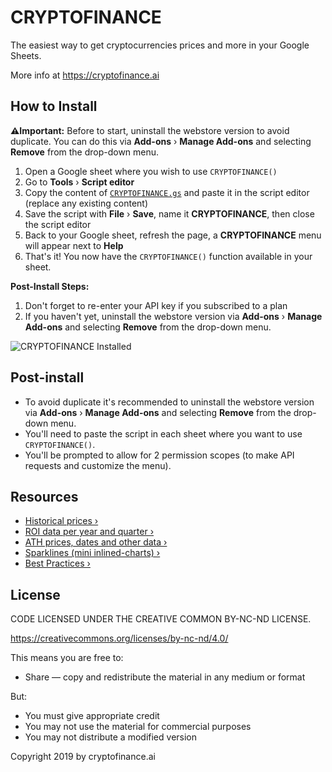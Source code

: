 # CRYPTOFINANCE

The easiest way to get cryptocurrencies prices and more in your Google Sheets.

More info at https://cryptofinance.ai

## How to Install

**⚠️Important:** Before to start, uninstall the webstore version to avoid duplicate. You can do this via **Add-ons** &rsaquo; **Manage Add-ons** and selecting **Remove** from the drop-down menu.

1. Open a Google sheet where you wish to use `CRYPTOFINANCE()`
2. Go to **Tools** &rsaquo; **Script editor**
3. Copy the content of [`CRYPTOFINANCE.gs`](https://raw.githubusercontent.com/cryptofinance-ai/cryptofinance-google-sheets-add-on/master/CRYPTOFINANCE.gs) and paste it in the script editor (replace any existing content)
4. Save the script with **File** &rsaquo; **Save**, name it **CRYPTOFINANCE**, then close the script editor
5. Back to your Google sheet, refresh the page, a **CRYPTOFINANCE** menu will appear next to **Help**
6. That's it! You now have the `CRYPTOFINANCE()` function available in your sheet.

**Post-Install Steps:**
1. Don't forget to re-enter your API key if you subscribed to a plan
2. If you haven't yet, uninstall the webstore version via **Add-ons** &rsaquo; **Manage Add-ons** and selecting **Remove** from the drop-down menu.

![CRYPTOFINANCE Installed](https://user-images.githubusercontent.com/46814692/116346694-52b45500-a81d-11eb-94ac-7f9193c32148.png)


## Post-install

* To avoid duplicate it's recommended to uninstall the webstore version via **Add-ons** &rsaquo; **Manage Add-ons** and selecting **Remove** from the drop-down menu.
* You'll need to paste the script in each sheet where you want to use `CRYPTOFINANCE()`.
* You'll be prompted to allow for 2 permission scopes (to make API requests and customize the menu).


## Resources

 * [Historical prices &rsaquo;](https://cryptofinance.ai/docs/cryptocurrency-bitcoin-historical-prices/)
 * [ROI data per year and quarter &rsaquo;](https://cryptofinance.ai/docs/crypto-bitcoin-roi-return-on-investment/)
 * [ATH prices, dates and other data &rsaquo;](https://cryptofinance.ai/docs/crypto-bitcoin-all-time-high-prices/)
 * [Sparklines (mini inlined-charts) &rsaquo;](https://cryptofinance.ai/docs/crypto-bitcoin-price-sparkline/)
 * [Best Practices &rsaquo;](https://cryptofinance.ai/docs/best-practices/)


## License

CODE LICENSED UNDER THE CREATIVE COMMON BY-NC-ND LICENSE.

https://creativecommons.org/licenses/by-nc-nd/4.0/

This means you are free to:
 * Share — copy and redistribute the material in any medium or format
 
But:
 * You must give appropriate credit
 * You may not use the material for commercial purposes
 * You may not distribute a modified version

Copyright 2019 by cryptofinance.ai
